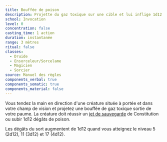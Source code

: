 ```yaml
---
title: Bouffée de poison
description: Projette du gaz toxique sur une cible et lui inflige 1d12 dégâts de poison.
school: Invocation
level: 0
concentration: false
casting_time: 1 action
duration: instantanée
range: 3 mètres
ritual: false
classes:
  - Druide
  - Ensorceleur/Sorcelame
  - Magicien
  - Sorcier
source: Manuel des règles
components_verbal: true
components_somatic: true
components_material: false
---
```

Vous tendez la main en direction d'une créature située à portée et dans votre champ de vision et projetez une bouffée de gaz toxique sortie de votre paume. La créature doit réussir un [jet de sauvegarde](/utiliser-les-caracteristiques/#jets-de-sauvegarde) de Constitution ou subir 1d12 dégâts de poison.

Les dégâts du sort augmentent de 1d12 quand vous atteignez le niveau 5 (2d12), 11 (3d12) et 17 (4d12).
